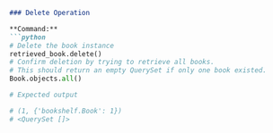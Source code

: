 ```markdown
### Delete Operation

**Command:**
```python
# Delete the book instance
retrieved_book.delete()
# Confirm deletion by trying to retrieve all books.
# This should return an empty QuerySet if only one book existed.
Book.objects.all()

# Expected output

# (1, {'bookshelf.Book': 1})
# <QuerySet []>